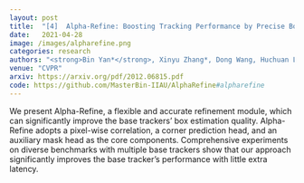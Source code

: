 ```yaml
---
layout: post
title:  "[4]  Alpha-Refine: Boosting Tracking Performance by Precise Bounding Box Estimation"
date:   2021-04-28
image: /images/alpharefine.png
categories: research
authors: "<strong>Bin Yan*</strong>, Xinyu Zhang*, Dong Wang, Huchuan Lu, Xiaoyun Yang"
venue: "CVPR"
arxiv: https://arxiv.org/pdf/2012.06815.pdf
code: https://github.com/MasterBin-IIAU/AlphaRefine#alpharefine
---
```


We present Alpha-Refine, a flexible and accurate refinement module, which can significantly improve the base trackers’ box estimation quality. Alpha-Refine adopts a pixel-wise correlation, a corner prediction head, and an auxiliary mask head as the core components. Comprehensive experiments on diverse benchmarks with multiple base trackers show that our approach significantly improves the base tracker’s performance with little extra latency. 